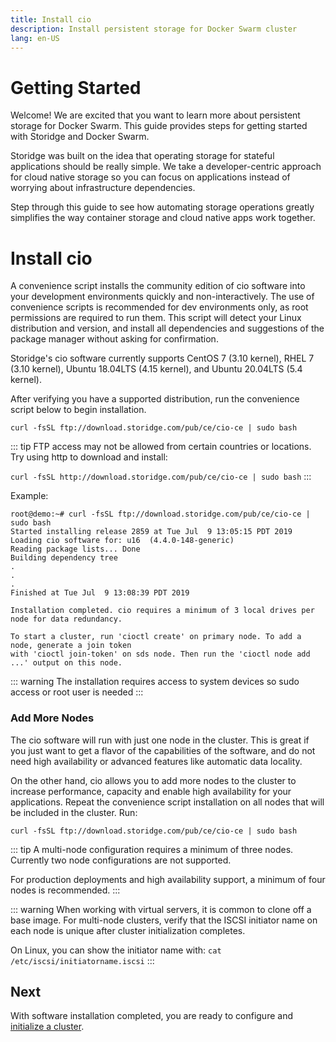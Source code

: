 ```yaml
---
title: Install cio
description: Install persistent storage for Docker Swarm cluster
lang: en-US
---
```


<h1>Getting Started</h1>

Welcome! We are excited that you want to learn more about persistent storage for Docker Swarm. This guide provides steps for getting started with Storidge and Docker Swarm. 

Storidge was built on the idea that operating storage for stateful applications should be really simple. We take a developer-centric approach for cloud native storage so you can focus on applications instead of worrying about infrastructure dependencies.

Step through this guide to see how automating storage operations greatly simplifies the way container storage and cloud native apps work together.

# Install cio

A convenience script installs the community edition of cio software into your development environments quickly and non-interactively. The use of convenience scripts is recommended for dev environments only, as root permissions are required to run them. This script will detect your Linux distribution and version, and install all dependencies and suggestions of the package manager without asking for confirmation.

Storidge's cio software currently supports CentOS 7 (3.10 kernel), RHEL 7 (3.10 kernel), Ubuntu 18.04LTS (4.15 kernel), and Ubuntu 20.04LTS (5.4 kernel).

After verifying you have a supported distribution, run the convenience script below to begin installation.

`curl -fsSL ftp://download.storidge.com/pub/ce/cio-ce | sudo bash`

::: tip
FTP access may not be allowed from certain countries or locations. Try using http to download and install:

`curl -fsSL http://download.storidge.com/pub/ce/cio-ce | sudo bash`
:::

Example:
```
root@demo:~# curl -fsSL ftp://download.storidge.com/pub/ce/cio-ce | sudo bash
Started installing release 2859 at Tue Jul  9 13:05:15 PDT 2019
Loading cio software for: u16  (4.4.0-148-generic)
Reading package lists... Done
Building dependency tree
.
.
.
Finished at Tue Jul  9 13:08:39 PDT 2019

Installation completed. cio requires a minimum of 3 local drives per node for data redundancy.

To start a cluster, run 'cioctl create' on primary node. To add a node, generate a join token
with 'cioctl join-token' on sds node. Then run the 'cioctl node add ...' output on this node.
```

::: warning
The installation requires access to system devices so sudo access or root user is needed
:::

<h3>Add More Nodes</h3>

The cio software will run with just one node in the cluster. This is great if you just want to get a flavor of the capabilities of the software, and do not need high availability or advanced features like automatic data locality.

On the other hand, cio allows you to add more nodes to the cluster to increase performance, capacity and enable high availability for your applications. Repeat the convenience script installation on all nodes that will be included in the cluster. Run:

`curl -fsSL ftp://download.storidge.com/pub/ce/cio-ce | sudo bash`

::: tip
A multi-node configuration requires a minimum of three nodes. Currently two node configurations are not supported.

For production deployments and high availability support, a minimum of four nodes is recommended.
:::

::: warning
When working with virtual servers, it is common to clone off a base image. For multi-node clusters, verify that the ISCSI initiator name on each node is unique after cluster initialization completes.

On Linux, you can show the initiator name with:  `cat /etc/iscsi/initiatorname.iscsi`
:::

<h2>Next</h2>

With software installation completed, you are ready to configure and [initialize a cluster](https://guide.storidge.com/docker_guide/initialize.html).
